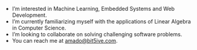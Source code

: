 - I’m interested in Machine Learning, Embedded Systems and Web Development.
- I’m currently familiarizing myself with the applications of Linear Algebra in Computer Science.
- I’m looking to collaborate on solving challenging software problems.
- You can reach me at amado@bit5ive.com.
